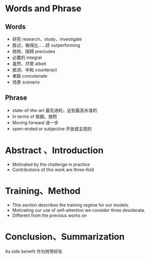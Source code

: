 # Words and Phrase

## Words

- 研究 research、study、investigate
- 胜过，做得比……好 outperforming
- 排除、阻碍 precludes
- 必要的 integral
- 虽然、尽管 albeit
- 抵消、中和 counteract
- 串联 concatenate
- 场景 scenario

## Phrase

- state-of-the-art 最先进的，达到最高水准的
- In terms of 依据，按照
- Moving forward 进一步
- open-ended or subjective 开放或主观的

# Abstract 、Introduction

- Motivated by the challenge in practice
- Contributions of this work are three-fold

# Training、Method

- This section describes the training regime for our models.
- Motivating our use of self-attention we consider three desiderata.
- Different from the previous works on

# Conclusion、Summarization 

As side benefit 作为附带好处
